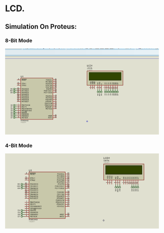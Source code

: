 # LCD.
## Simulation On Proteus:
### 8-Bit Mode
![gitHub](https://github.com/MostafaEdrees11/ATMEGA32_DRIVERS/blob/master/APP/LCD%20APP/Proteus/Simulation/LCD.gif)
### 4-Bit Mode
![gitHub](https://github.com/MostafaEdrees11/ATMEGA32_DRIVERS/blob/master/APP/LCD%20APP/Proteus/Simulation/4-bit%20Mode.gif)